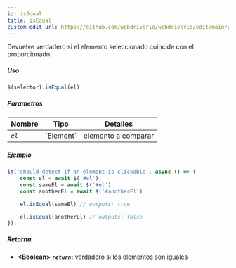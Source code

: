 ```yaml
---
id: isEqual
title: isEqual
custom_edit_url: https://github.com/webdriverio/webdriverio/edit/main/packages/webdriverio/src/commands/element/isEqual.ts
---
```


Devuelve verdadero si el elemento seleccionado coincide con el proporcionado.

##### Uso

```js
$(selector).isEqual(el)
```

##### Parámetros

<table>
  <thead>
    <tr>
      <th>Nombre</th><th>Tipo</th><th>Detalles</th>
    </tr>
  </thead>
  <tbody>
    <tr>
      <td><code><var>el</var></code></td>
      <td>`Element`</td>
      <td>elemento a comparar</td>
    </tr>
  </tbody>
</table>

##### Ejemplo

```js title="isEqual.js"
it('should detect if an element is clickable', async () => {
    const el = await $('#el')
    const sameEl = await $('#el')
    const anotherEl = await $('#anotherEl')

    el.isEqual(sameEl) // outputs: true

    el.isEqual(anotherEl) // outputs: false
});
```

##### Retorna

- **&lt;Boolean&gt;**
            **<code><var>return</var></code>:**    verdadero si los elementos son iguales